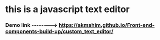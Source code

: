 # this is a javascript text editor
### Demo link --------> https://akmahim.github.io/Front-end-components-build-up/custom_text_editor/
